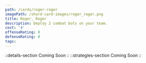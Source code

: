 ```yaml
---
path: /cards/roger-roger
imagePath: /shard-card-images/roger_roger.png
title: Roger, Roger
description: Deploy 2 combat bots on your team.
cost: '4'
offenseRating: 0
defenseRating: 0
tags:
---
```

::details-section
Coming Soon
::
::strategies-section
Coming Soon
::